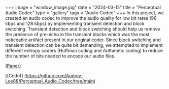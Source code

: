 +++
image = "window_image.jpg"
date = "2024-03-15"
title = "Perceptual Audio Codec"
type = "gallery"
tags = "Audio Codec"
+++
In this project, we created an audio codec to improve the audio quality for low bit rates (96 kbps and
128 kbps) by implementing transient detection and block switching. Transient detection and block switching should help us remove the presence of pre-echo in the transient blocks which was the most noticeable artifact present in our original coder. Since block switching and transient detection can be quite bit demanding, we attempted to implement different entropy coders (Huffman coding and Arithmetic coding) to reduce the number of bits needed to encode our audio files.

[(Paper)](https://github.com/Audrey-Lee88/Perceptual_Audio_Codec/blob/main/paper/MUSIC422_Final_Report.pdf)

[(Code)] (https://github.com/Audrey-Lee88/Perceptual_Audio_Codec/tree/main)